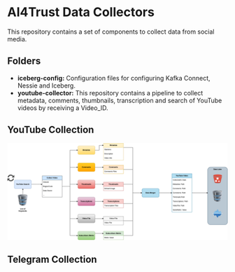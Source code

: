 # AI4Trust Data Collectors

This repository contains a set of components to collect data from social media.

## Folders

* **iceberg-config:** Configuration files for configuring Kafka Connect, Nessie and Iceberg.
* **youtube-collector:** This repository contains a pipeline to collect metadata, comments, thumbnails, transcription and search of YouTube videos by receiving a Video_ID.

## YouTube Collection

![alt text](/imgs/youtube_diagram.png "Diagram of the YouTube Collection")

## Telegram Collection